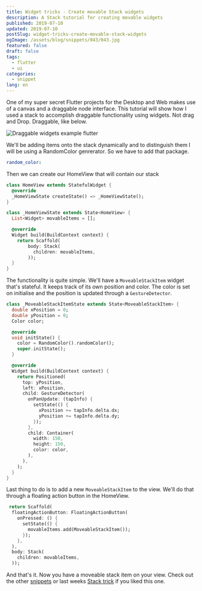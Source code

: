```yaml
---
title: Widget tricks - Create movable Stack widgets
description: A Stack tutorial for creating movable widgets
published: 2019-07-10
updated: 2019-07-10
postSlug: widget-tricks-create-movable-stack-widgets
ogImage: /assets/blog/snippets/043/043.jpg
featured: false
draft: false
tags:
  - flutter
  - ui
categories:
  - snippet
lang: en
---
```


One of my super secret Flutter projects for the Desktop and Web makes use of a canvas and a draggable node interface. This tutorial will show how I used a stack to accomplish draggable functionality using widgets. Not drag and Drop. Draggable, like below.

![Draggable widgets example flutter](/assets/blog/snippets/043/draggable.gif)

We'll be adding items onto the stack dynamically and to distinguish them I will be using a RandomColor genrerator. So we have to add that package.

```yaml
random_color:
```

Then we can create our HomeView that will contain our stack

```dart
class HomeView extends StatefulWidget {
  @override
  _HomeViewState createState() => _HomeViewState();
}

class _HomeViewState extends State<HomeView> {
  List<Widget> movableItems = [];

  @override
  Widget build(BuildContext context) {
    return Scaffold(
        body: Stack(
          children: movableItems,
        ));
  }
}
```

The functionality is quite simple. We'll have a `MoveableStackItem` widget that's stateful. It keeps track of its own position and color. The color is set on initialise and the position is updated through a `GestureDetector`.

```dart
class _MoveableStackItemState extends State<MoveableStackItem> {
  double xPosition = 0;
  double yPosition = 0;
  Color color;

  @override
  void initState() {
    color = RandomColor().randomColor();
    super.initState();
  }

  @override
  Widget build(BuildContext context) {
    return Positioned(
      top: yPosition,
      left: xPosition,
      child: GestureDetector(
        onPanUpdate: (tapInfo) {
          setState(() {
            xPosition += tapInfo.delta.dx;
            yPosition += tapInfo.delta.dy;
          });
        },
        child: Container(
          width: 150,
          height: 150,
          color: color,
        ),
      ),
    );
  }
}

```

Last thing to do is to add a new `MoveableStackItem` to the view. We'll do that through a floating action button in the HomeView.

```dart
 return Scaffold(
  floatingActionButton: FloatingActionButton(
    onPressed: () {
      setState(() {
        movableItems.add(MoveableStackItem());
      });
    },
  ),
  body: Stack(
    children: movableItems,
  ));
```

And that's it. Now you have a moveable stack item on your view. Check out the other [snippets](/snippets) or last weeks [Stack trick](/snippet/widget-tricks-reorder-widgets-on-a-stack) if you liked this one.
